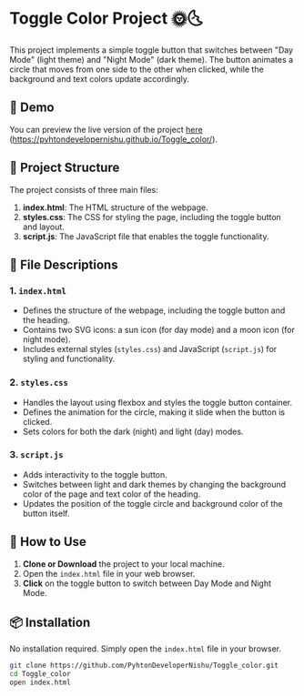 # Toggle Color Project 🌞🌜

This project implements a simple toggle button that switches between "Day Mode" (light theme) and "Night Mode" (dark theme). The button animates a circle that moves from one side to the other when clicked, while the background and text colors update accordingly.

## 🔗 Demo

You can preview the live version of the project [here](#) (https://pyhtondevelopernishu.github.io/Toggle_color/).

## 📁 Project Structure

The project consists of three main files:

1. **index.html**: The HTML structure of the webpage.
2. **styles.css**: The CSS for styling the page, including the toggle button and layout.
3. **script.js**: The JavaScript file that enables the toggle functionality.

## 📄 File Descriptions

### 1. `index.html`

- Defines the structure of the webpage, including the toggle button and the heading.
- Contains two SVG icons: a sun icon (for day mode) and a moon icon (for night mode).
- Includes external styles (`styles.css`) and JavaScript (`script.js`) for styling and functionality.

### 2. `styles.css`

- Handles the layout using flexbox and styles the toggle button container.
- Defines the animation for the circle, making it slide when the button is clicked.
- Sets colors for both the dark (night) and light (day) modes.

### 3. `script.js`

- Adds interactivity to the toggle button.
- Switches between light and dark themes by changing the background color of the page and text color of the heading.
- Updates the position of the toggle circle and background color of the button itself.

## 🚀 How to Use

1. **Clone or Download** the project to your local machine.
2. Open the `index.html` file in your web browser.
3. **Click** on the toggle button to switch between Day Mode and Night Mode.

## 📦 Installation

No installation required. Simply open the `index.html` file in your browser.

```bash
git clone https://github.com/PyhtonDeveloperNishu/Toggle_color.git
cd Toggle_color
open index.html
